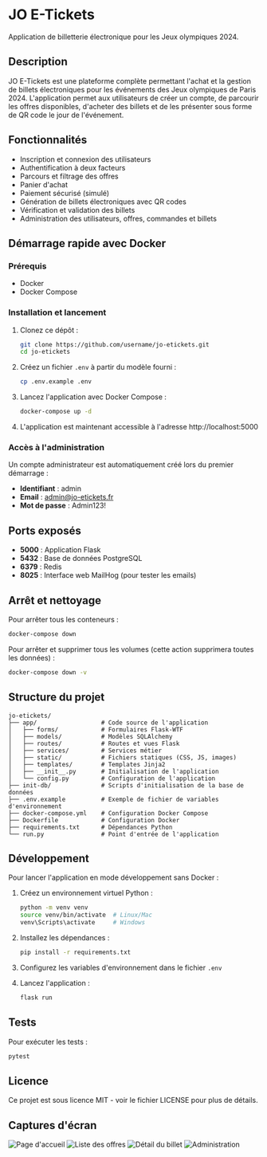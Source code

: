# JO E-Tickets

Application de billetterie électronique pour les Jeux olympiques 2024.

## Description

JO E-Tickets est une plateforme complète permettant l'achat et la gestion de billets électroniques pour les événements des Jeux olympiques de Paris 2024. L'application permet aux utilisateurs de créer un compte, de parcourir les offres disponibles, d'acheter des billets et de les présenter sous forme de QR code le jour de l'événement.

## Fonctionnalités

- Inscription et connexion des utilisateurs
- Authentification à deux facteurs
- Parcours et filtrage des offres
- Panier d'achat
- Paiement sécurisé (simulé)
- Génération de billets électroniques avec QR codes
- Vérification et validation des billets
- Administration des utilisateurs, offres, commandes et billets

## Démarrage rapide avec Docker

### Prérequis

- Docker
- Docker Compose

### Installation et lancement

1. Clonez ce dépôt :
   ```bash
   git clone https://github.com/username/jo-etickets.git
   cd jo-etickets
   ```

2. Créez un fichier `.env` à partir du modèle fourni :
   ```bash
   cp .env.example .env
   ```

3. Lancez l'application avec Docker Compose :
   ```bash
   docker-compose up -d
   ```

4. L'application est maintenant accessible à l'adresse http://localhost:5000

### Accès à l'administration

Un compte administrateur est automatiquement créé lors du premier démarrage :
- **Identifiant** : admin
- **Email** : admin@jo-etickets.fr
- **Mot de passe** : Admin123!

## Ports exposés

- **5000** : Application Flask
- **5432** : Base de données PostgreSQL
- **6379** : Redis
- **8025** : Interface web MailHog (pour tester les emails)

## Arrêt et nettoyage

Pour arrêter tous les conteneurs :
```bash
docker-compose down
```

Pour arrêter et supprimer tous les volumes (cette action supprimera toutes les données) :
```bash
docker-compose down -v
```

## Structure du projet

```
jo-etickets/
├── app/                  # Code source de l'application
│   ├── forms/            # Formulaires Flask-WTF
│   ├── models/           # Modèles SQLAlchemy
│   ├── routes/           # Routes et vues Flask
│   ├── services/         # Services métier
│   ├── static/           # Fichiers statiques (CSS, JS, images)
│   ├── templates/        # Templates Jinja2
│   ├── __init__.py       # Initialisation de l'application
│   └── config.py         # Configuration de l'application
├── init-db/              # Scripts d'initialisation de la base de données
├── .env.example          # Exemple de fichier de variables d'environnement
├── docker-compose.yml    # Configuration Docker Compose
├── Dockerfile            # Configuration Docker
├── requirements.txt      # Dépendances Python
└── run.py                # Point d'entrée de l'application
```

## Développement

Pour lancer l'application en mode développement sans Docker :

1. Créez un environnement virtuel Python :
   ```bash
   python -m venv venv
   source venv/bin/activate  # Linux/Mac
   venv\Scripts\activate     # Windows
   ```

2. Installez les dépendances :
   ```bash
   pip install -r requirements.txt
   ```

3. Configurez les variables d'environnement dans le fichier `.env`

4. Lancez l'application :
   ```bash
   flask run
   ```

## Tests

Pour exécuter les tests :
```bash
pytest
```

## Licence

Ce projet est sous licence MIT - voir le fichier LICENSE pour plus de détails.

## Captures d'écran

![Page d'accueil](docs/screenshots/home.png)
![Liste des offres](docs/screenshots/offers.png)
![Détail du billet](docs/screenshots/ticket_detail.png)
![Administration](docs/screenshots/admin.png)